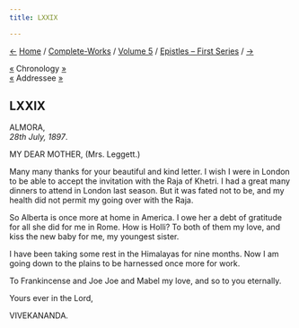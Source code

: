 ```yaml
---
title: LXXIX

---
```

<div>

[←](078_sister.htm) [Home](../../../index.htm) /
[Complete-Works](../../complete_works.htm) / [Volume
5](../volume_5_contents.htm) / [Epistles – First
Series](epistles_first_series_contents.htm) / [→](080_joe.htm)

  

[«](../../volume_8/epistles_fourth_series/099_marie.htm) Chronology
[»](../../volume_7/epistles_third_series/42_miss_noble.htm)  
[«](../../volume_9/letters_fifth_series/111_mother.htm) Addressee
[»](../../volume_7/epistles_third_series/45_mrs_leggett.htm)

## LXXIX

ALMORA,  
*28th July, 1897*.

MY DEAR MOTHER, (Mrs. Leggett.)

Many many thanks for your beautiful and kind letter. I wish I were in
London to be able to accept the invitation with the Raja of Khetri. I
had a great many dinners to attend in London last season. But it was
fated not to be, and my health did not permit my going over with the
Raja.

So Alberta is once more at home in America. I owe her a debt of
gratitude for all she did for me in Rome. How is Holli? To both of them
my love, and kiss the new baby for me, my youngest sister.

I have been taking some rest in the Himalayas for nine months. Now I am
going down to the plains to be harnessed once more for work.

To Frankincense and Joe Joe and Mabel my love, and so to you eternally.

Yours ever in the Lord,

VIVEKANANDA.

</div>
